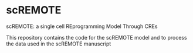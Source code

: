 # scREMOTE
scREMOTE: a single cell REprogramming Model Through CREs

This repository contains the code for the scREMOTE model and to process the data used in the scREMOTE manuscript
